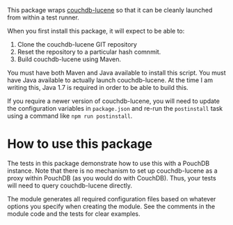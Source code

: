 This package wraps [couchdb-lucene](https://github.com/rnewson/couchdb-lucene) so that it can be cleanly launched from
within a test runner.

When you first install this package, it will expect to be able to:

1. Clone the couchdb-lucene GIT repository
2. Reset the repository to a particular hash comnmit.
3. Build couchdb-lucene using Maven.

You must have both Maven and Java available to install this script.  You must have Java available to actually launch
couchdb-lucene.  At the time I am writing this, Java 1.7 is required in order to be able to build this.

If you require a newer version of couchdb-lucene, you will need to update the configuration variables in `package.json`
and re-run the `postinstall` task using a command like `npm run postinstall`.

# How to use this package

The tests in this package demonstrate how to use this with a PouchDB instance.  Note that there is no mechanism to set
up couchdb-lucene as a proxy within PouchDB (as you would do with CouchDB).  Thus, your tests will need to query
couchdb-lucene directly.

The module generates all required configuration files based on whatever options you specify when
creating the module.  See the comments in the module code and the tests for clear examples.
